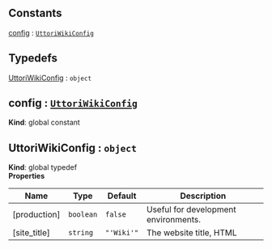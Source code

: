 ## Constants

<dl>
<dt><a href="#config">config</a> : <code><a href="#UttoriWikiConfig">UttoriWikiConfig</a></code></dt>
<dd></dd>
</dl>

## Typedefs

<dl>
<dt><a href="#UttoriWikiConfig">UttoriWikiConfig</a> : <code>object</code></dt>
<dd></dd>
</dl>

<a name="config"></a>

## config : [<code>UttoriWikiConfig</code>](#UttoriWikiConfig)
**Kind**: global constant  
<a name="UttoriWikiConfig"></a>

## UttoriWikiConfig : <code>object</code>
**Kind**: global typedef  
**Properties**

| Name | Type | Default | Description |
| --- | --- | --- | --- |
| [production] | <code>boolean</code> | <code>false</code> | Useful for development environments. |
| [site_title] | <code>string</code> | <code>&quot;&#x27;Wiki&#x27;&quot;</code> | The website title, HTML <title> format: page_title | site_title |
| [site_header] | <code>string</code> | <code>&quot;&#x27;Wiki&#x27;&quot;</code> | Used in the navbar as your site title. |
| [site_footer] | <code>string</code> | <code>&quot;&#x27;Wiki&#x27;&quot;</code> | Used as the footer text of your site. |
| site_sections | <code>Array.&lt;object&gt;</code> | <code>[</code> | Your site sections for homepage & tag pages. For each section, the home page & tag pages will display a section box that lists the document count for documents that have a matching tag. Clicking the section link will list the tagged documents. |
| site_sections.title | <code>string</code> |  | Your site section header text. |
| site_sections.description | <code>string</code> |  | Your site section description text. |
| site_sections.tag | <code>string</code> |  | Your site section related tag. |
| [home_page] | <code>string</code> | <code>&quot;&#x27;home-page&#x27;&quot;</code> | Slug of the root `/` page document. |
| ignore_slugs | <code>Array.&lt;string&gt;</code> |  | Slugs to ignore in search & filtered documents, default is 'home-page'; |
| [excerpt_length] | <code>number</code> | <code>400</code> | Excerpt length, used in search result previews. |
| [site_url] | <code>string</code> | <code>&quot;&#x27;&#x27;&quot;</code> | Application base URL. Used for canonical URLs and Open Graph, no trailing slash. |
| [theme_dir] | <code>string</code> | <code>&quot;&#x27;&#x27;&quot;</code> | Specify the path to the theme directory, no trailing slash. |
| [public_dir] | <code>string</code> | <code>&quot;&#x27;&#x27;&quot;</code> | Path to the static file directory for themes, no trailing slash |
| [use_delete_key] | <code>boolean</code> | <code>false</code> | Enable hiding document deletion behind a private key. |
| delete_key | <code>string</code> \| <code>undefined</code> |  | Key used for verifying document deletion. |
| [use_edit_key] | <code>boolean</code> | <code>false</code> | Enable hiding document modification behind a private key. |
| edit_key | <code>string</code> \| <code>undefined</code> |  | Key used for verifying document modification. |
| [public_history] | <code>boolean</code> | <code>true</code> | Allow access to history URLs. |
| [handle_not_found] | <code>boolean</code> | <code>true</code> | Allows the middleware to capture fall through routes as a `404 not found` handler when enabled. |
| allowedDocumentKeys | <code>Array.&lt;string&gt;</code> | <code>[</code> | List of allowed custom values to set on a document. `title`, `excerpt`, `content`, `slug`, and `tags` are always allowed. |
| [use_meta_data] | <code>boolean</code> | <code>true</code> | Theme specific, use OpenGraph and neta data. |
| [site_locale] | <code>string</code> | <code>&quot;&#x27;en_US&#x27;&quot;</code> | Theme specific, Open Graph: Locale |
| [site_twitter_site] | <code>string</code> | <code>&quot;&#x27;&#x27;&quot;</code> | Theme specific, Open Graph: Twitter Site Handle |
| [site_twitter_creator] | <code>string</code> | <code>&quot;&#x27;&#x27;&quot;</code> | Theme specific, Open Graph: Twitter Creator Handle |
| [site_image] | <code>string</code> | <code>&quot;&#x27;&#x27;&quot;</code> | Theme specific, Used as Open Graph: Image |
| [use_cache] | <code>boolean</code> | <code>true</code> | Enables `Cache-control` headers reducing server load, but breaks sessions. Cache is disabled always on the `/edit` and `/new` routes. |
| [cache_short] | <code>number</code> | <code>(60 * 60)</code> | Used as the max-age for Cache-control'headers on frequently updated routes: home, tag index, tag details, details & history index |
| [cache_long] | <code>number</code> | <code>(60 * 60 * 24)</code> | Used as the max-age for Cache-control'headers on seldom updated routes: history details, history restore |
| [homeRoute] | <code>function</code> |  | A replacement route handler for the home route. |
| [tagIndexRoute] | <code>function</code> |  | A replacement route handler for the tag inded route. |
| [tagRoute] | <code>function</code> |  | A replacement route handler for the tag show route. |
| [searchRoute] | <code>function</code> |  | A replacement route handler for the search route. |
| [editRoute] | <code>function</code> |  | A replacement route handler for the edit route. |
| [deleteRoute] | <code>function</code> |  | A replacement route handler for the delete route. |
| [saveRoute] | <code>function</code> |  | A replacement route handler for the save route. |
| [saveNewRoute] | <code>function</code> |  | A replacement route handler for the save new handler. |
| [newRoute] | <code>function</code> |  | A replacement route handler for the create route. |
| [detailRoute] | <code>function</code> |  | A replacement route handler for the detail route. |
| [previewRoute] | <code>function</code> |  | A replacement route handler for the preview route. |
| [historyIndexRoute] | <code>function</code> |  | A replacement route handler for the history index route. |
| [historyDetailRoute] | <code>function</code> |  | A replacement route handler for the history detail route. |
| [historyRestoreRoute] | <code>function</code> |  | A replacement route handler for the history restore route. |
| [notFoundRoute] | <code>function</code> |  | A replacement route handler for the 404 not found route. |
| [saveValidRoute] | <code>function</code> |  | A replacement route handler for the save valid route. |
| [routeMiddleware] | <code>object</code> |  | A collection of middleware for each route. |
| plugins | <code>Array</code> |  | Collection of Uttori Plugins. Storage Plugins should come before other plugins. |
| [middleware] | <code>Array</code> |  | Middleware Configuration to be passed along to Express in the format of ['use', layouts], ['set', 'layout extractScripts', true], ['engine', 'html', ejs.renderFile]. |

